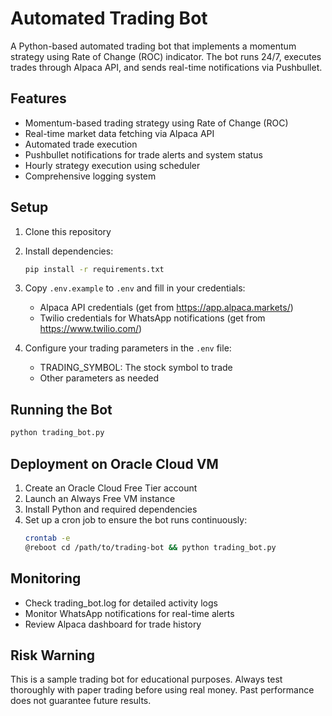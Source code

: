 # Automated Trading Bot

A Python-based automated trading bot that implements a momentum strategy using Rate of Change (ROC) indicator. The bot runs 24/7, executes trades through Alpaca API, and sends real-time notifications via Pushbullet.

## Features

- Momentum-based trading strategy using Rate of Change (ROC)
- Real-time market data fetching via Alpaca API
- Automated trade execution
- Pushbullet notifications for trade alerts and system status
- Hourly strategy execution using scheduler
- Comprehensive logging system

## Setup

1. Clone this repository
2. Install dependencies:
   ```bash
   pip install -r requirements.txt
   ```

3. Copy `.env.example` to `.env` and fill in your credentials:
   - Alpaca API credentials (get from https://app.alpaca.markets/)
   - Twilio credentials for WhatsApp notifications (get from https://www.twilio.com/)

4. Configure your trading parameters in the `.env` file:
   - TRADING_SYMBOL: The stock symbol to trade
   - Other parameters as needed

## Running the Bot

```bash
python trading_bot.py
```

## Deployment on Oracle Cloud VM

1. Create an Oracle Cloud Free Tier account
2. Launch an Always Free VM instance
3. Install Python and required dependencies
4. Set up a cron job to ensure the bot runs continuously:
   ```bash
   crontab -e
   @reboot cd /path/to/trading-bot && python trading_bot.py
   ```

## Monitoring

- Check trading_bot.log for detailed activity logs
- Monitor WhatsApp notifications for real-time alerts
- Review Alpaca dashboard for trade history

## Risk Warning

This is a sample trading bot for educational purposes. Always test thoroughly with paper trading before using real money. Past performance does not guarantee future results.
